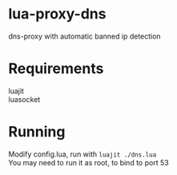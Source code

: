 # lua-proxy-dns
dns-proxy with automatic banned ip detection

# Requirements
luajit  
luasocket

# Running
Modify config.lua, run with `luajit ./dns.lua`  
You may need to run it as root, to bind to port 53
